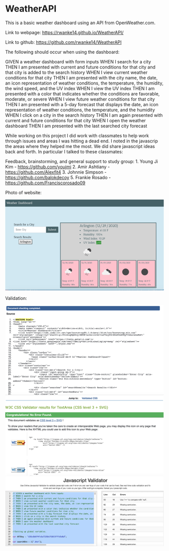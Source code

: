 # WeatherAPI
This is a basic weather dashboard using an API from OpenWeather.com. 

Link to webpage: https://rwanke14.github.io/WeatherAPI/

Link to github: https://github.com/rwanke14/WeatherAPI

The following should occur when using the dashboard:

GIVEN a weather dashboard with form inputs
WHEN I search for a city
THEN I am presented with current and future conditions for that city and that city is added to the search history
WHEN I view current weather conditions for that city
THEN I am presented with the city name, the date, an icon representation of weather conditions, the temperature, the humidity, the wind speed, and the UV index
WHEN I view the UV index
THEN I am presented with a color that indicates whether the conditions are favorable, moderate, or severe
WHEN I view future weather conditions for that city
THEN I am presented with a 5-day forecast that displays the date, an icon representation of weather conditions, the temperature, and the humidity
WHEN I click on a city in the search history
THEN I am again presented with current and future conditions for that city
WHEN I open the weather dashboard
THEN I am presented with the last searched city forecast

While working on this project I did work with classmates to help work through issues and areas I was hitting a dead end. I noted in the javascrip the areas where they helped me the most. We did share javascript ideas back and forth. In particular I talked to these classmates:

Feedback, brainstorming, and general support to study group:
        1. Young Ji Kim - https://github.com/youjmi
        2. Amir Ashtiany - https://github.com/Alexfit4
        3. Johnnie Simpson - https://github.com/balokdecoy
        5. Frankie Rosado - https://github.com/Franciscorosado09


Photo of website:

![Weather Dashboard](./assets/images/weatherdashboard.png)

Validation:

![HTML Validation](./assets/images/HTMLValidation.png)
![CSS Validation](./assets/images/CSSValidation.png)
![Javascript Validation](./assets/images/JavascriptValidation.png)